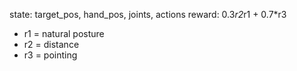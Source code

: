 state: target_pos, hand_pos, joints, actions
reward: 0.3*r2*r1 + 0.7*r3
* r1 = natural posture
* r2 = distance
* r3 = pointing